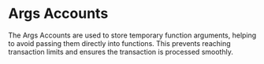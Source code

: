 # Args Accounts

The Args Accounts are used to store temporary function arguments, helping to avoid passing them directly into functions. This prevents reaching transaction limits and ensures the transaction is processed smoothly.



